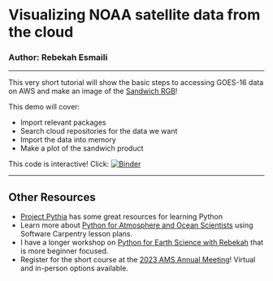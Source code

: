 # Visualizing NOAA satellite data from the cloud
### Author: Rebekah Esmaili

---
This very short tutorial will show the basic steps to accessing GOES-16 data on AWS and make an image of the [Sandwich RGB](https://www.star.nesdis.noaa.gov/goes/documents/SandwichProduct.pdf)!

This demo will cover:

* Import relevant packages
* Search cloud repositories for the data we want
* Import the data into memory
* Make a plot of the sandwich product

This code is interactive! Click:
[![Binder](https://mybinder.org/badge_logo.svg)](https://mybinder.org/v2/gh/modern-tools-workshop/technica-workshop-2021/HEAD)

---

## Other Resources

* [Project Pythia](https://projectpythia.org/) has some great resources for learning Python
* Learn more about [Python for Atmosphere and Ocean Scientists](https://carpentries-lab.github.io/python-aos-lesson/) using Software Carpentry lesson plans.
* I have a longer workshop on [Python for Earth Science with Rebekah](https://youtube.com/playlist?list=PLlcgQ3Rl-9fR4oOmfeKPKHuk2Lj57bNJy) that is more beginner focused.
* Register for the short course at the [2023 AMS Annual Meeting](https://www.ametsoc.org/index.cfm/ams/education-careers/careers/professional-development/short-courses1/making-beautiful-images-of-noaa-satellite-data-using-python/
)! Virtual and in-person options available.
